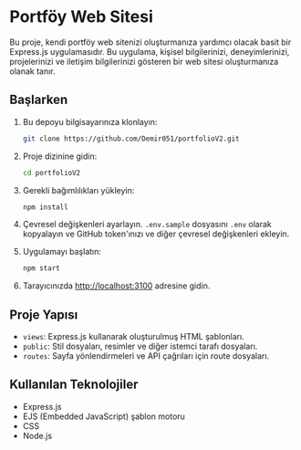 # Portföy Web Sitesi

Bu proje, kendi portföy web sitenizi oluşturmanıza yardımcı olacak basit bir Express.js uygulamasıdır. Bu uygulama, kişisel bilgilerinizi, deneyimlerinizi, projelerinizi ve iletişim bilgilerinizi gösteren bir web sitesi oluşturmanıza olanak tanır.

## Başlarken

1. Bu depoyu bilgisayarınıza klonlayın:

    ```bash
    git clone https://github.com/Demir051/portfolioV2.git
    ```

2. Proje dizinine gidin:

    ```bash
    cd portfolioV2
    ```

3. Gerekli bağımlılıkları yükleyin:

    ```bash
    npm install
    ```

4. Çevresel değişkenleri ayarlayın. `.env.sample` dosyasını `.env` olarak kopyalayın ve GitHub token'ınızı ve diğer çevresel değişkenleri ekleyin.

5. Uygulamayı başlatın:

    ```bash
    npm start
    ```

6. Tarayıcınızda [http://localhost:3100](http://localhost:3100) adresine gidin.

## Proje Yapısı

- `views`: Express.js kullanarak oluşturulmuş HTML şablonları.
- `public`: Stil dosyaları, resimler ve diğer istemci tarafı dosyaları.
- `routes`: Sayfa yönlendirmeleri ve API çağrıları için route dosyaları.

## Kullanılan Teknolojiler

- Express.js
- EJS (Embedded JavaScript) şablon motoru
- CSS
- Node.js
